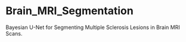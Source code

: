 # Brain_MRI_Segmentation
Bayesian U-Net for Segmenting Multiple Sclerosis Lesions in Brain MRI Scans.
